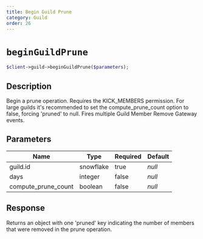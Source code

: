 ```yaml
---
title: Begin Guild Prune
category: Guild
order: 26
---
```


# `beginGuildPrune`

```php
$client->guild->beginGuildPrune($parameters);
```

## Description

Begin a prune operation. Requires the KICK_MEMBERS permission.  For large guilds it&#039;s recommended to set the compute_prune_count option to false, forcing &#039;pruned&#039; to null. Fires multiple Guild Member Remove Gateway events.

## Parameters


Name | Type | Required | Default
--- | --- | --- | ---
guild.id | snowflake | true | *null*
days | integer | false | *null*
compute_prune_count | boolean | false | *null*

## Response

Returns an object with one &#039;pruned&#039; key indicating the number of members that were removed in the prune operation.

